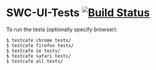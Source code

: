 # SWC-UI-Tests [![Build Status](https://travis-ci.org/jay-hodgson/SWC-UI-Tests.svg?branch=master)](https://travis-ci.org/jay-hodgson/SWC-UI-Tests)

To run the tests (optionally specify browser):
```
$ testcafe chrome tests/
$ testcafe firefox tests/
$ testcafe ie tests/
$ testcafe safari tests/
$ testcafe all tests/
```

